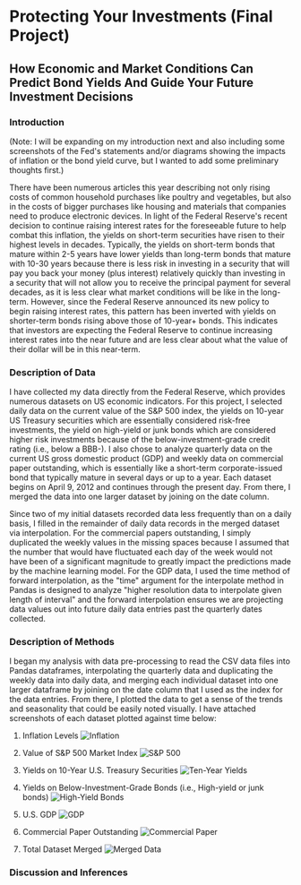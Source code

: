 # **Protecting Your Investments (Final Project)**
## **How Economic and Market Conditions Can Predict Bond Yields And Guide Your Future Investment Decisions**

### **Introduction**
  (Note: I will be expanding on my introduction next and also including some screenshots of the Fed's statements and/or diagrams showing the impacts of inflation or the bond yield curve, but I wanted to add some preliminary thoughts first.)
  
  There have been numerous articles this year describing not only rising costs of common household purchases like poultry and vegetables, but also in the costs of bigger purchases like housing and materials that companies need to produce electronic devices.  In light of the Federal Reserve's recent decision to continue raising interest rates for the foreseeable future to help combat this inflation, the yields on short-term securities have risen to their highest levels in decades.  Typically, the yields on short-term bonds that mature within 2-5 years have lower yields than long-term bonds that mature with 10-30 years because there is less risk in investing in a security that will pay you back your money (plus interest) relatively quickly than investing in a security that will not allow you to receive the principal payment for several decades, as it is less clear what market conditions will be like in the long-term.  However, since the Federal Reserve announced its new policy to begin raising interest rates, this pattern has been inverted with yields on shorter-term bonds rising above those of 10-year+ bonds.  This indicates that investors are expecting the Federal Reserve to continue increasing interest rates into the near future and are less clear about what the value of their dollar will be in this near-term.


### **Description of Data**

  I have collected my data directly from the Federal Reserve, which provides numerous datasets on US economic indicators.  For this project, I selected daily data on the current value of the S&P 500 index, the yields on 10-year US Treasury securities which are essentially considered risk-free investments, the yield on high-yield or junk bonds which are considered higher risk investments because of the below-investment-grade credit rating (i.e., below a BBB-).  I also chose to analyze quarterly data on the current US gross domestic product (GDP) and weekly  data on commercial paper outstanding, which is essentially like a short-term corporate-issued bond that typically mature in several days or up to a year.  Each dataset begins on April 9, 2012 and continues through the present day.  From there, I merged the data into one larger dataset by joining on the date column.
  
  Since two of my initial datasets recorded data less frequently than on a daily basis, I filled in the remainder of daily data records in the merged dataset via interpolation.  For the commercial papers outstanding, I simply duplicated the weekly values in the missing spaces because I assumed that the number that would have fluctuated each day of the week would not have been of a significant magnitude to greatly impact the predictions made by the machine learning model.  For the GDP data, I used the time method of forward interpolation, as the "time" argument for the interpolate method in Pandas is designed to analyze "higher resolution data to interpolate given length of interval" and the forward interpolation ensures we are projecting data values out into future daily data entries past the quarterly dates collected.

### **Description of Methods**
  I began my analysis with data pre-processing to read the CSV data files into Pandas dataframes, interpolating the quarterly data and duplicating the weekly data into daily data, and merging each individual dataset into one larger dataframe by joining on the date column that I used as the index for the data entries.  From there, I plotted the data to get a sense of the trends and seasonality that could be easily noted visually.  I have attached screenshots of each dataset plotted against time below:
  
  1. Inflation Levels
  ![Inflation](Inflation.png)

  2. Value of S&P 500 Market Index
  ![S&P 500](SP500.png)

  3. Yields on 10-Year U.S. Treasury Securities
  ![Ten-Year Yields](10year.png)

  4. Yields on Below-Investment-Grade Bonds (i.e., High-yield or junk bonds)
  ![High-Yield Bonds](highyieldbonds.png)

  5. U.S. GDP
  ![GDP](GDP.png)

  6. Commercial Paper Outstanding
  ![Commercial Paper](commpaper.png)
  
  7. Total Dataset Merged
  ![Merged Data](totaldataframe.png)

### **Discussion and Inferences**
